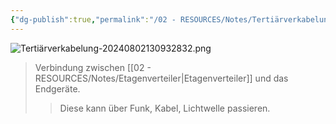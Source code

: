 ```yaml
---
{"dg-publish":true,"permalink":"/02 - RESOURCES/Notes/Tertiärverkabelung/","tags":["GFN/LF03","netzwerk/kabel"],"noteIcon":"","updated":"2024-08-16T18:33:56.885+02:00"}
---
```


![Tertiärverkabelung-20240802130932832.png](/img/user/02%20-%20RESOURCES/Files/IMG/Terti%C3%A4rverkabelung-20240802130932832.png)
>Verbindung zwischen [[02 - RESOURCES/Notes/Etagenverteiler\|Etagenverteiler]] und das Endgeräte.
>>Diese kann über Funk, Kabel, Lichtwelle passieren.